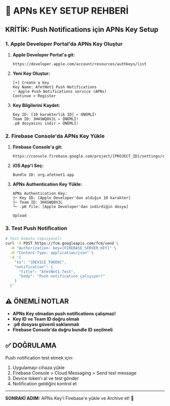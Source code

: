 # 🔑 APNs KEY SETUP REHBERİ

## KRİTİK: Push Notifications için APNs Key Setup

### 1. Apple Developer Portal'da APNs Key Oluştur

1. **Apple Developer Portal'a git:**
   ```
   https://developer.apple.com/account/resources/authkeys/list
   ```

2. **Yeni Key Oluştur:**
   ```
   [+] Create a key
   Key Name: AfetNet1 Push Notifications
   ✅ Apple Push Notifications service (APNs)
   Continue > Register
   ```

3. **Key Bilgilerini Kaydet:**
   ```
   Key ID: [10 karakterlik ID] ← ÖNEMLİ!
   Team ID: 3H4SWQ8VJL ← ÖNEMLİ!
   .p8 dosyasını indir ← ÖNEMLİ!
   ```

### 2. Firebase Console'da APNs Key Yükle

1. **Firebase Console'a git:**
   ```
   https://console.firebase.google.com/project/[PROJECT_ID]/settings/cloudmessaging
   ```

2. **iOS App'i Seç:**
   ```
   Bundle ID: org.afetnet1.app
   ```

3. **APNs Authentication Key Yükle:**
   ```
   APNs Authentication Key:
   ├─ Key ID: [Apple Developer'dan aldığın 10 karakter]
   ├─ Team ID: 3H4SWQ8VJL
   └─ .p8 file: [Apple Developer'dan indirdiğin dosya]
   
   Upload
   ```

### 3. Test Push Notification

```bash
# Test komutu (opsiyonel)
curl -X POST https://fcm.googleapis.com/fcm/send \
  -H "Authorization: key=[FIREBASE_SERVER_KEY]" \
  -H "Content-Type: application/json" \
  -d '{
    "to": "[DEVICE_TOKEN]",
    "notification": {
      "title": "AfetNet1 Test",
      "body": "Push notification çalışıyor!"
    }
  }'
```

## ⚠️ ÖNEMLİ NOTLAR

- **APNs Key olmadan push notifications çalışmaz!**
- **Key ID ve Team ID doğru olmalı**
- **.p8 dosyası güvenli saklanmalı**
- **Firebase Console'da doğru bundle ID seçilmeli**

## ✅ DOĞRULAMA

Push notification test etmek için:
1. Uygulamayı cihaza yükle
2. Firebase Console > Cloud Messaging > Send test message
3. Device token'ı al ve test gönder
4. Notification geldiğini kontrol et

---

**SONRAKİ ADIM:** APNs Key'i Firebase'e yükle ve Archive et! 🚀
